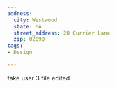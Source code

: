 ```yaml
---
address:
  city: Westwood
  state: MA
  street_address: 28 Currier Lane
  zip: 02090
tags:
- Design

---
```

fake user 3 file edited